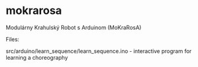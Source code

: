 # mokrarosa
Modulárny Krahulský Robot s Arduinom (MoKraRosA)

Files:

src/arduino/learn_sequence/learn_sequence.ino  - interactive program for learning a choreography 